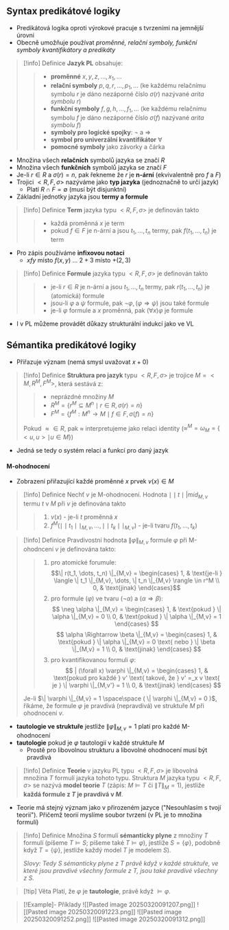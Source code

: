 ## Syntax predikátové logiky
- Predikátová logika oproti výrokové pracuje s tvrzeními na jemnější úrovni
- Obecně umožňuje používat *proměnné, relační symboly, funkční symboly kvantifikátory a predikáty*

> [!info] Definice
> **Jazyk PL** obsahuje:
>> - **proměnné** $x, y, z, ..., x_1, ...$
>> - **relační symboly** $p, q, r, ..., p_1, ...$ (ke každému relačnímu symbolu $r$ je dáno nezáporné číslo $\sigma(r)$ nazývané *arita symbolu* $r$)
>> - **funkční symboly** $f, g, h, ..., f_1, ...$ (ke každému relačnímu symbolu $f$ je dáno nezáporné číslo $\sigma(f)$ nazývané *arita symbolu* $f$)
>> - **symboly pro logické spojky**: $\neg$ a $\Rightarrow$
>> - **symbol pro univerzální kvantifikátor** $\forall$
>> - **pomocné symboly** jako závorky a čárka
- Množina všech **relačních** symbolů jazyka se značí $R$
- Množina všech **funkčních** symbolů jazyka se značí $F$
- Je-li $r \in R$ a $\sigma(r) = n$, pak řekneme že $r$ je **n-ární** (ekvivalentně pro $f$ a $F$)
- Trojici $\lt R, F, \sigma \gt$ nazýváme jako **typ jazyka** (jednoznačně to určí jazyk)
	- Platí $R \cap F = \emptyset$ (musí být disjunktní)
- Základní jednotky jazyka jsou **termy a formule**

> [!info] Definice
> **Term** jazyka typu $\lt R, F, \sigma \gt$ je definován takto
>> - každá proměnná $x$ je term
>> - pokud $f \in F$ je n-ární a jsou $t_1, ..., t_n$ termy, pak $f(t_1, ..., t_n)$ je term

- Pro zápis používáme **infixovou notaci**
	- $x f y$ místo $f(x, y)$ ... $2 + 3$ místo $+(2, 3)$

>[!info] Definice
>**Formule** jazyka typu $\lt R, F, \sigma \gt$ je definován takto
>> - je-li $r \in R$ je n-ární a jsou $t_1, ..., t_n$ termy, pak $r(t_1, ..., t_n)$ je (atomická) formule
>> - jsou-li $\varphi$ a $\psi$ formule, pak $\neg \varphi, (\varphi \Rightarrow \psi)$ jsou také formule
>> - je-li $\varphi$ formule a $x$ proměnná, pak $(\forall x)\varphi$ je formule

- I v PL můžeme provádět důkazy strukturální indukcí jako ve VL

## Sémantika predikátové logiky
- Přiřazuje význam (nemá smysl uvažovat $x + 0$)

>[!info] Definice
>**Struktura pro jazyk** typu $\lt R, F, \sigma \gt$ je trojice $M = \lt M, R^M, F^M \gt$, která sestává z:
>> - neprázdné množiny $M$
>> - $R^M = \{ r^M \subseteq  M^n \mid r \in R, \sigma(r) = n \}$
>> - $F^M = \{f^M: M^n \rightarrow M \mid f \in F, \sigma(f) = n\}$
 > 
 > Pokud $\approx \in R$, pak $\approx$ interpretujeme jako relaci identity ($\approx^M = \omega_M = \{ \lt u, u \gt \mid u \in M \}$)
- Jedná se tedy o systém relací a funkcí pro daný jazyk
#### M-ohodnocení
- Zobrazení přiřazující každé proměnné $x$ prvek $v(x) \in M$

>[!info] Definice
>Nechť $v$ je M-ohodnocení. Hodnota $\mid\mid t \mid|mid_{M, v}$ termu $t$ v $M$ při $v$ je definována takto
>> 1. $v(x)$ - je-li $t$ proměnná $x$
>> 2. $f^M(\mid\mid t_1 \mid\mid_{M, v}, ..., \mid\mid t_k \mid\mid_{M, v})$ - je-li tvaru $f(t_1, ..., t_k)$

> [!info] Definice
> Pravdivostní hodnota $\|\varphi \|_{M,v}$ formule $\varphi$ při M-ohodncení $v$ je definována takto:
>> 1) pro atomické forumule: $$\| r(t_1, \dots, t_n) \|_{M,v} = \begin{cases} 1, & \text{je-li } \langle \| t_1 \|_{M,v}, \dots, \| t_n \|_{M,v} \rangle \in r^M \\ 0, & \text{jinak} \end{cases}$$
>> 2) pro formule $( \varphi )$ ve tvaru $( \neg \alpha )$ a $(\alpha \Rightarrow \beta)$: $$ \neg \alpha \|_{M,v} = \begin{cases} 1, & \text{pokud } \| \alpha \|_{M,v} = 0 \\  0, & \text{pokud } \| \alpha \|_{M,v} = 1 \end{cases} $$ 
>>$$ \alpha \Rightarrow \beta \|_{M,v} = \begin{cases}  1, & \text{pokud } \| \alpha \|_{M,v} = 0 \text{ nebo } \| \beta \|_{M,v} = 1 \\ 0, & \text{jinak} \end{cases} $$
>> 3) pro kvantifikovanou formuli $\varphi$: $$ | (\forall x) \varphi \|_{M,v} = \begin{cases} 1, & \text{pokud pro každé } v' \text{ takové, že } v' =_x v \text{ je } \| \varphi \|_{M,v'} = 1 \\ 0, & \text{jinak} \end{cases} $$
>
> Je-li $\| \varphi \|_{M,v} = 1 \space\space ( \| \varphi \|_{M,v} = 0 )$, říkáme, že formule $\varphi$ je pravdivá (nepravdivá) ve struktuře $M$ při ohodnocení $v$.
- **tautologie ve struktuře** jestliže $\| \varphi \|_{M,v} = 1$ platí pro každé M-ohodnocení
- **tautologie** pokud je $\varphi$ tautologií v každé struktuře $M$
	- Prostě pro libovolnou strukturu a libovolné ohodnocení musí být pravdivá

>[!info] Definice
> **Teorie** v jazyku PL typu $\lt R, F, \sigma \gt$  je libovolná množina $T$ formulí jazyka tohoto typu. Struktura $M$ jazyka typu $\lt R, F, \sigma \gt$ se nazývá **model teorie** $T$ (zápis: $M \vDash T$ či $\| T \|_M = 1$), jestliže **každá formule z $T$ je pravdivá v $M$**.
- Teorie má stejný význam jako v přirozeném jazyce ("Nesouhlasím s tvojí teorií"). Přičemž teorií myslíme soubor tvrzení (v PL je to množina formulí)

>[!info] Definice
> Množina $S$ formulí **sémanticky plyne** z množiny $T$ formulí  (píšeme $T \models S$; píšeme také $T \models \varphi$), jestliže $S = \{\varphi\}$, podobně když $T = \{\psi\}$, jestliže každý model $T$ je modelem $S$).
> 
> *Slovy: Tedy $S$ sémanticky plyne z $T$ právě když v každé struktuře, ve které jsou pravdivé všechny formule z $T$, jsou také pravdivé všechny z $S$.*

>[!tip] Věta
> Platí, že $\varphi$ je **tautologie**, právě když $\vDash \varphi$.

>[!Example]- Příklady
>![[Pasted image 20250320091207.png]]
>![[Pasted image 20250320091223.png]]
>![[Pasted image 20250320091252.png]]
>![[Pasted image 20250320091312.png]]


